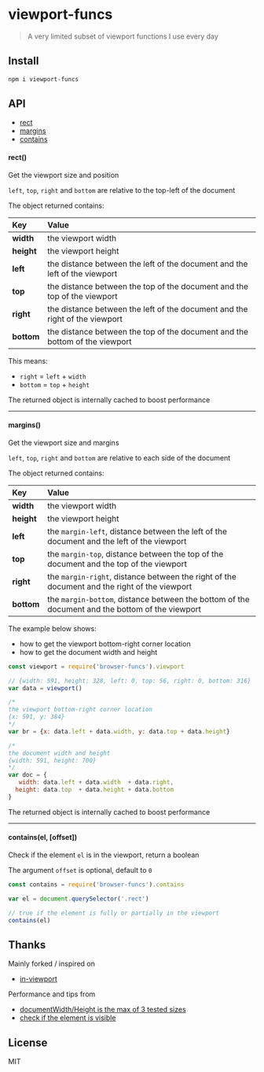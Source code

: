 # viewport-funcs

> A very limited subset of viewport functions I use every day

## Install

```bash
npm i viewport-funcs
```

## API

* [rect](#rect)
* [margins](#margins)
* [contains](#containsel-offset)

#### rect()

Get the viewport size and position

`left`, `top`, `right` and `bottom` are relative to the top-left of the document

The object returned contains:

| Key | Value |
| :------ | :------- |
| **width** | the viewport width |
| **height** | the viewport height |
| **left** | the distance between the left of the document and the left of the viewport |
| **top** | the distance between the top of the document and the top of the viewport |
| **right** | the distance between the left of the document and the right of the viewport |
| **bottom** | the distance between the top of the document and the bottom of the viewport |

This means:
* `right` = `left` + `width`
* `bottom` = `top` + `height`

The returned object is internally cached to boost performance

---

#### margins()

Get the viewport size and margins

`left`, `top`, `right` and `bottom` are relative to each side of the document

The object returned contains:

| Key | Value |
| :------ | :------- |
| **width** | the viewport width |
| **height** | the viewport height |
| **left** | the `margin-left`, distance between the left of the document and the left of the viewport |
| **top** | the `margin-top`, distance between the top of the document and the top of the viewport |
| **right** | the `margin-right`, distance between the right of the document and the right of the viewport |
| **bottom** | the `margin-bottom`, distance between the bottom of the document and the bottom of the viewport |

The example below shows:
* how to get the viewport bottom-right corner location
* how to get the document width and height

```js
const viewport = require('browser-funcs').viewport

// {width: 591, height: 328, left: 0, top: 56, right: 0, bottom: 316}
var data = viewport()

/*
the viewport bottom-right corner location
{x: 591, y: 384}
*/
var br = {x: data.left + data.width, y: data.top + data.height}

/*
the document width and height
{width: 591, height: 700}
*/
var doc = {
   width: data.left + data.width  + data.right,
  height: data.top  + data.height + data.bottom
}
```

The returned object is internally cached to boost performance

---

#### contains(el, [offset])

Check if the element `el` is in the viewport, return a boolean

The argument `offset` is optional, default to `0`

```js
const contains = require('browser-funcs').contains

var el = document.querySelector('.rect')

// true if the element is fully or partially in the viewport
contains(el)
```

## Thanks

Mainly forked / inspired on
- [in-viewport](https://github.com/vvo/in-viewport)

Performance and tips from
- [documentWidth/Height is the max of 3 tested sizes](http://ryanve.com/lab/dimensions/#document)
- [check if the element is visible](https://github.com/jquery/jquery/blob/0402963845be8d71c4e8ddf65e7c055014739b60/src/css/hiddenVisibleSelectors.js#L10)

## License

MIT
